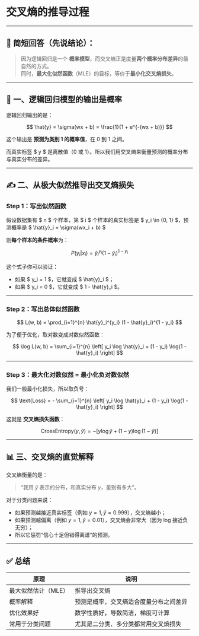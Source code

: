 ﻿# 交叉熵的推导过程

---

## 🌟 简短回答（先说结论）：

> 因为逻辑回归是一个 **概率模型**，而交叉熵正是度量**两个概率分布差异**的最自然的方式。  
> 同时，**最大化似然函数**（MLE）的目标，等价于**最小化交叉熵损失**。

---

## 🧠 一、逻辑回归模型的输出是概率

逻辑回归输出的是：

$$
\hat{y} = \sigma(wx + b) = \frac{1}{1 + e^{-(wx + b)}}
$$

这个输出是 **预测为类别 1 的概率值**，在 0 到 1 之间。

而真实标签 $ y $ 是离散值（0 或 1）。所以我们用交叉熵来衡量预测的概率分布与真实分布的差异。

---

## ✍️ 二、从极大似然推导出交叉熵损失

### Step 1：写出似然函数

假设数据集有 $ n $ 个样本，第 $ i $ 个样本的真实标签是 $ y_i \in \{0, 1\} $，预测概率是 $ \hat{y}_i = \sigma(wx_i + b) $

则**每个样本的条件概率**为：

$$
P(y_i | x_i) = \hat{y}_i^{y_i} (1 - \hat{y}_i)^{1 - y_i}
$$

这个式子你可以验证：  
- 如果 $ y_i = 1 $，它就变成 $ \hat{y}_i $；
- 如果 $ y_i = 0 $，它就变成 $ 1 - \hat{y}_i $。

---

### Step 2：写出总体似然函数

$$
L(w, b) = \prod_{i=1}^{n} \hat{y}_i^{y_i} (1 - \hat{y}_i)^{1 - y_i}
$$

为了便于优化，取对数变成对数似然函数：

$$
\log L(w, b) = \sum_{i=1}^{n} \left[ y_i \log \hat{y}_i + (1 - y_i) \log(1 - \hat{y}_i) \right]
$$

---

### Step 3：最大化对数似然 = 最小化负对数似然

我们一般最小化损失，所以取负号：

$$
\text{Loss} = - \sum_{i=1}^{n} \left[ y_i \log \hat{y}_i + (1 - y_i) \log(1 - \hat{y}_i) \right]
$$

这就是 **交叉熵损失函数**：

$$
\text{CrossEntropy}(y, \hat{y}) = -\left[ y \log \hat{y} + (1 - y) \log(1 - \hat{y}) \right]
$$

---

## 📊 三、交叉熵的直觉解释

交叉熵衡量的是：
> “我用 $\hat{y}$ 表示的分布，和真实分布 $y$，差别有多大”。

对于分类问题来说：
- 如果预测越接近真实标签（例如 $y = 1, \hat{y} = 0.999$），交叉熵越小；
- 如果预测越偏离（例如 $y = 1, \hat{y} = 0.01$），交叉熵会非常大（因为 log 接近负无穷）；
- 所以它惩罚“信心十足但错得离谱”的预测。

---

## ✅ 总结

| 原理          | 说明                  |
|-------------|---------------------|
| 最大似然估计（MLE） | 推导出交叉熵              |
| 概率解释        | 预测是概率，交叉熵适合度量分布之间差异 |
| 优化效果好       | 数学性质好，导数简洁，梯度可计算    |
| 常用于分类问题     | 尤其是二分类、多分类都常用交叉熵损失  |